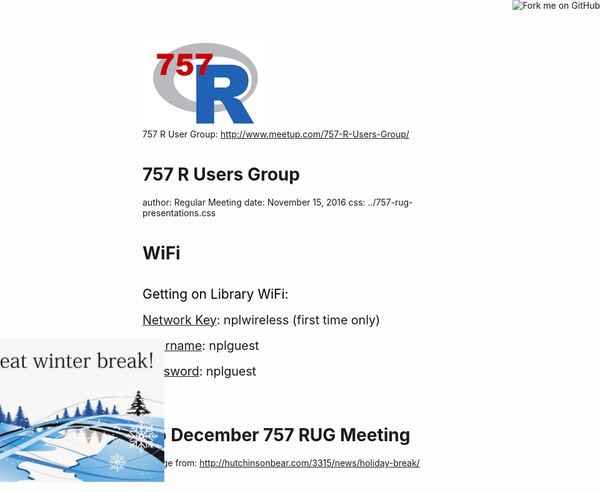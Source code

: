 
<!--- SET THE URL OF YOUR PRESENTATION. ---> 
<!--- THIS WILL LOOK LIKE https://757rug.github.io/YOUR-PRESENTATION-NAME-HERE --->
<meta property="og:url" content="https://757RUG.github.io/presentations/monthly-updates/2016-11.html" />

<!--- MAKE THE TITLE THE SAME FOR THESE 2 METATAGS --->
<meta property="og:title" content="Monthly Update November 2016" />
<meta name="twitter:title" content="Monthly Update November 2016" />

<!--- MAKE THE COVER IMAGE THE SAME FOR THESE 2 METATAGS --->
<meta name="twitter:image" content="https://raw.githubusercontent.com/757rug/meetup-link/master/757-rug-logo.png" />
<meta property="og:image" content="https://raw.githubusercontent.com/757rug/meetup-link/master/757-rug-logo.png" />

<!--- MAKE THE DESCRIPTION THE SAME FOR ALL THESE METATAGS --->
<meta name="description" content="Monthly Update November 2016" />
<meta name="twitter:description" content="Monthly Update November 2016" />
<meta property="og:description" content="Monthly Update November 2016" />

<!--- DONT TOUCH THESE METATAGS --->
<meta property="og:type" content="website" />
<meta name="twitter:card" content="summary" />
<meta name="twitter:site" content="@RUG757" />
<meta name="twitter:creator" content="@RUG757" />
<meta property="og:site_name" content="757 R Users Group" />

<!--- CHANGE TO THE FILE PATH OF YOUR PRESENTATION IN THE REPOSITORY --->
<!--- THIS WILL LOOK LIKE https://github.com/757RUG/presentations/tree/master/YOUR-PRESENTATION-NAME-HERE --->
<a href="https://github.com/757RUG/presentations/tree/master/monthly-updates"><img style="z-index: 1000; margin: 0px !important; max-height: 300px !important; position: absolute; top: 0; right: 0; border: 0;" src="https://camo.githubusercontent.com/38ef81f8aca64bb9a64448d0d70f1308ef5341ab/68747470733a2f2f73332e616d617a6f6e6177732e636f6d2f6769746875622f726962626f6e732f666f726b6d655f72696768745f6461726b626c75655f3132313632312e706e67" alt="Fork me on GitHub" data-canonical-src="https://s3.amazonaws.com/github/ribbons/forkme_right_darkblue_121621.png"></a>

<!--- DONT TOUCH --->
<div class="logo">
  <a href="http://www.meetup.com/757-R-Users-Group/" target="_blank">
    <img src="../757-rug-logo.png" alt="757-rug-logo" />
  </a>
</div>

<!--- DONT TOUCH --->
<div class="copyright">
  757 R User Group: 
  <a href="http://www.meetup.com/757-R-Users-Group/" target="_blank">
    http://www.meetup.com/757-R-Users-Group/
  </a>
</div>

757 R Users Group
========================================
author: Regular Meeting
date: November 15, 2016
css: ../757-rug-presentations.css

WiFi
========================================

<br>
<span style="font-size:150%;color:black;">Getting on Library WiFi: </span><br>
<br>
<span style="font-size:140%;"><u>Network Key</u>: nplwireless (first time only)</span><br><br>
<span style="font-size:140%;"><u>Username</u>: nplguest</span><br><br>
<span style="font-size:140%;"><u>Password</u>: nplguest</span><br><br>
<br>

No December 757 RUG Meeting
========================================

<div class="footer">
&nbsp;&nbsp;Image from: <a href="http://hutchinsonbear.com/3315/news/holiday-break/">http://hutchinsonbear.com/3315/news/holiday-break/</a>
</div>
<br>
<div class="midcenter" style="margin-left:-380px; margin-top:-225px; width:103%;">
  <img style="width:80%;" src="./img/winter-break.jpg" alt="winter-break">
</div>
